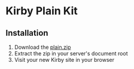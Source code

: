 # Kirby Plain Kit

## Installation

1. Download the [plain.zip](https://github.com/k-next/plainkit/archive/master.zip)
2. Extract the zip in your server's document root
3. Visit your new Kirby site in your browser
